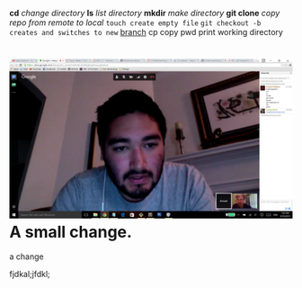**cd** *change directory*
**ls** *list directory*
**mkdir** *make directory*
**git clone** *copy repo from remote to local*
`touch create empty file`
`git checkout -b creates and switches to new` 
[branch](https://google.com)
cp copy
pwd print working directory


![screenshot](screenshotgps1.png)
A small change.
=======
a change

fjdkal;jfdkl;

